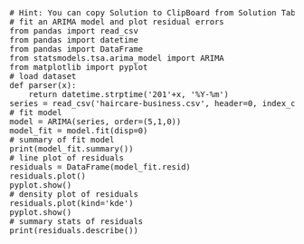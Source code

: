 <pre class="file" data-target="clipboard">
# Hint: You can copy Solution to ClipBoard from Solution Tab
# fit an ARIMA model and plot residual errors
from pandas import read_csv
from pandas import datetime
from pandas import DataFrame
from statsmodels.tsa.arima_model import ARIMA
from matplotlib import pyplot
# load dataset
def parser(x):
	return datetime.strptime('201'+x, '%Y-%m')
series = read_csv('haircare-business.csv', header=0, index_col=0, parse_dates=True, squeeze=True, date_parser=parser)
# fit model
model = ARIMA(series, order=(5,1,0))
model_fit = model.fit(disp=0)
# summary of fit model
print(model_fit.summary())
# line plot of residuals
residuals = DataFrame(model_fit.resid)
residuals.plot()
pyplot.show()
# density plot of residuals
residuals.plot(kind='kde')
pyplot.show()
# summary stats of residuals
print(residuals.describe())
</pre>

